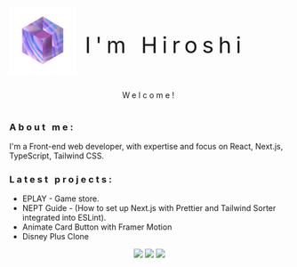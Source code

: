 <div style="display: flex; align-items: end; justify-content: start;">
<img src="animation.gif" style="width: 120px;">
<h1 style="font-weight: normal; font-size: 40px; border: none; letter-spacing: 8px; margin-left: 16px
"> I'm Hiroshi</h1>
</div>
<p style="text-align: center; letter-spacing: 4px; padding: 16px 0">Welcome!</p>

<h3 style="letter-spacing: 4px;">About me:</h2>
<p style="border-bottom: 1px solid rgba(255, 255, 255, 0.2);
">I'm a Front-end web developer, with expertise and focus on React, Next.js, TypeScript, Tailwind CSS.</p>

<h3 style="letter-spacing: 4px;">Latest projects:</h2>
<ul>
    <li>
        <a src="https://github.com/fernandohiroshi/eplay-gamestore-ebac">EPLAY - Game store.</a>
    </li>
    <li>
        <a src="https://github.com/fernandohiroshi/nept-guide">NEPT Guide - (How to set up Next.js with Prettier and Tailwind Sorter integrated into ESLint).</a>
    </li>
     <li>
        <a src="https://github.com/fernandohiroshi/animate-card-button">Animate Card Button with Framer Motion</a>
    </li>
      <li>
        <a src="https://github.com/fernandohiroshi/disneyplus-clone-ebac">Disney Plus Clone</a>
    </li>
</ul>
<div align="center">
  <img height="50%" width="auto" src ="https://github-readme-stats.vercel.app/api?username=fernandohiroshi&show_icons=true&count_private=true&theme=darcula&hide_border=true&hide=issues,contribs&bg_color=00000000">
  <img height="50%" width="auto" src ="https://github-readme-stats.vercel.app/api/top-langs/?username=fernandohiroshi&layout=compact&hide_border=true&theme=darcula&bg_color=00000000&langs_count=6&hide=jupyter%20notebook,tex,css,php&exclude_repo=Pacman-AI">
  <img src ="https://github-readme-streak-stats.herokuapp.com?user=fernandohiroshi&theme=darcula&hide_border=true&background=FFFFFF00">
</div>



